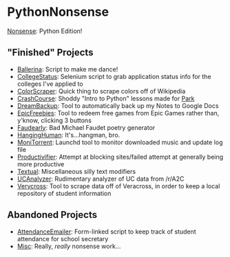 # PythonNonsense

[Nonsense](https://gist.github.com/Nathansbud/a765ed74fd458035e417937da689b990): Python Edition!

## "Finished" Projects
- [Ballerina](Ballerina): Script to make me dance!
- [CollegeStatus](CollegeStatus): Selenium script to grab application status info for the colleges I've applied to
- [ColorScraper](ColorScraper): Quick thing to scrape colors off of Wikipedia
- [CrashCourse](CrashCourse): Shoddy "Intro to Python" lessons made for [Park](https://github.com/DepressoEspresso15)
- [DreamBackup](DreamBackup): Tool to automatically back up my Notes to Google Docs
- [EpicFreebies](EpicFreebies): Tool to redeem free games from Epic Games rather than, y'know, clicking 3 buttons
- [Faudearly](Faudearly): Bad Michael Faudet poetry generator
- [HangingHuman](HangingHuman): It's...hangman, bro.
- [MoniTorrent](MoniTorrent): Launchd tool to monitor downloaded music and update log file 
- [Productivifier](Productivifier): Attempt at blocking sites/failed attempt at generally being more productive
- [Textual](Textual): Miscellaneous silly text modifiers
- [UCAnalyzer](UCAnalyzer): Rudimentary analyzer of UC data from /r/A2C
- [Verycross](Verycross): Tool to scrape data off of Veracross, in order to keep a local repository of student information

## Abandoned Projects
- [AttendanceEmailer](AttendanceEmailer): Form-linked script to keep track of student attendance for school secretary 
- [Misc](Misc): Really, <i>really</i> nonsense work...


